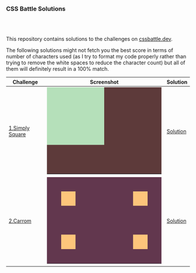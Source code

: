 <h3>CSS Battle Solutions</h3>

<br></br>

This repository contains solutions to the challenges on [cssbattle.dev](https://cssbattle.dev).

<p>The following solutions might not fetch you the best score in terms of number of characters used (as I try to format my code properly rather than trying to remove the white spaces to reduce the character count) but all of them will definitely result in a 100% match.</p>

| Challenge      | Screenshot  | Solution |
| ----------- | ----------- | -------- |
| [1.Simply Square](https://cssbattle.dev/play/1) | ![image info](./assets/1.png) | [Solution](https://github.com/umang-sinha/css-battles/blob/main/001.simply-square.css) |
| [2.Carrom](https://cssbattle.dev/play/2) | ![image info](./assets/2.png) | [Solution](https://github.com/umang-sinha/css-battles/blob/main/002.carrom.css) |

